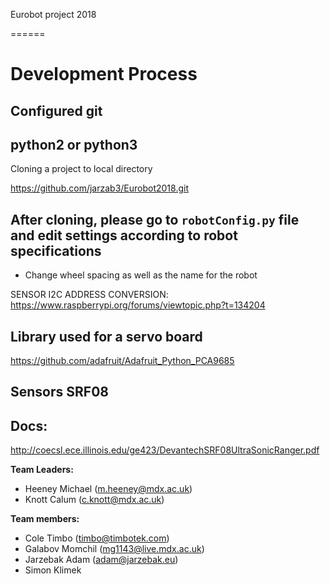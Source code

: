 Eurobot project 2018

======

# Development Process

## Configured git
## python2 or python3

Cloning a project to local directory

https://github.com/jarzab3/Eurobot2018.git


## After cloning, please go to `robotConfig.py` file and edit settings according to robot specifications

* Change wheel spacing as well as the name for the robot


SENSOR I2C ADDRESS CONVERSION: https://www.raspberrypi.org/forums/viewtopic.php?t=134204

## Library used for a servo board
https://github.com/adafruit/Adafruit_Python_PCA9685


## Sensors SRF08

## Docs:
http://coecsl.ece.illinois.edu/ge423/DevantechSRF08UltraSonicRanger.pdf

__Team Leaders:__
- Heeney Michael (m.heeney@mdx.ac.uk)
- Knott Calum (c.knott@mdx.ac.uk)

__Team members:__

- Cole Timbo (timbo@timbotek.com)
- Galabov Momchil (mg1143@live.mdx.ac.uk) 
- Jarzebak Adam (adam@jarzebak.eu)
- Simon Klimek 



